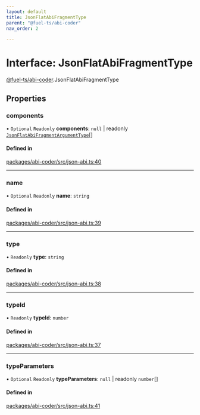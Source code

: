```yaml
---
layout: default
title: JsonFlatAbiFragmentType
parent: "@fuel-ts/abi-coder"
nav_order: 2

---
```


# Interface: JsonFlatAbiFragmentType

[@fuel-ts/abi-coder](../index.md).JsonFlatAbiFragmentType

## Properties

### components

• `Optional` `Readonly` **components**: ``null`` \| readonly [`JsonFlatAbiFragmentArgumentType`](JsonFlatAbiFragmentArgumentType.md)[]

#### Defined in

[packages/abi-coder/src/json-abi.ts:40](https://github.com/FuelLabs/fuels-ts/blob/master/packages/abi-coder/src/json-abi.ts#L40)

___

### name

• `Optional` `Readonly` **name**: `string`

#### Defined in

[packages/abi-coder/src/json-abi.ts:39](https://github.com/FuelLabs/fuels-ts/blob/master/packages/abi-coder/src/json-abi.ts#L39)

___

### type

• `Readonly` **type**: `string`

#### Defined in

[packages/abi-coder/src/json-abi.ts:38](https://github.com/FuelLabs/fuels-ts/blob/master/packages/abi-coder/src/json-abi.ts#L38)

___

### typeId

• `Readonly` **typeId**: `number`

#### Defined in

[packages/abi-coder/src/json-abi.ts:37](https://github.com/FuelLabs/fuels-ts/blob/master/packages/abi-coder/src/json-abi.ts#L37)

___

### typeParameters

• `Optional` `Readonly` **typeParameters**: ``null`` \| readonly `number`[]

#### Defined in

[packages/abi-coder/src/json-abi.ts:41](https://github.com/FuelLabs/fuels-ts/blob/master/packages/abi-coder/src/json-abi.ts#L41)
